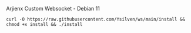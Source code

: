 Arjienx Custom Websocket - Debian 11
```
curl -O https://raw.githubusercontent.com/Ysilven/ws/main/install && chmod +x install && ./install
```
